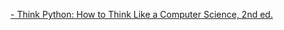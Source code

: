 [- Think Python: How to Think Like a Computer Science, 2nd ed.](http://greenteapress.com/thinkpython2/thinkpython2.pdf)
